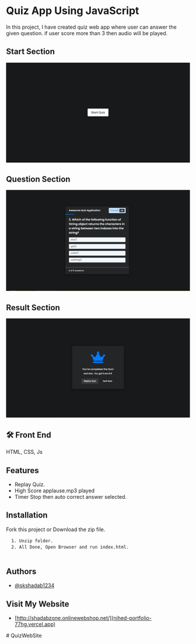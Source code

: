 # Quiz App Using JavaScript

In this project, I have created quiz web app where user can answer the given question. if user score more than 3 then audio will be played.


## Start Section

![Home Screen](https://github.com/skshadab1234/Quiz-App-JavaScript/blob/main/1.PNG)

## Question Section

![Question Screen](https://github.com/skshadab1234/Quiz-App-JavaScript/blob/main/2.PNG)

## Result Section

![Result Screen](https://github.com/skshadab1234/Quiz-App-JavaScript/blob/main/3.PNG)



## 🛠 Front End
HTML, CSS, Js

## Features

- Replay Quiz.
- High Score applause.mp3 played
- Timer Stop then auto correct answer selected.

## Installation

Fork this project or Download the zip file.

```bash
  1. Unzip folder.
  2. All Done, Open Browser and run index.html.
  
```
    
## Authors

- [@skshadab1234](https://github.com/Nihed-Abd/)


## Visit My Website

- [http://shadabzone.onlinewebshop.net/](nihed-portfolio-77hg.vercel.app)


#   Q u i z W e b S i t e 
 
 
